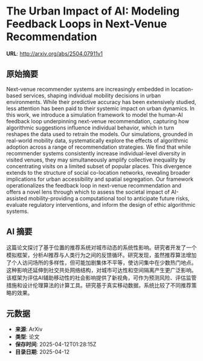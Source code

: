 # The Urban Impact of AI: Modeling Feedback Loops in Next-Venue Recommendation

**URL**: http://arxiv.org/abs/2504.07911v1

## 原始摘要

Next-venue recommender systems are increasingly embedded in location-based
services, shaping individual mobility decisions in urban environments. While
their predictive accuracy has been extensively studied, less attention has been
paid to their systemic impact on urban dynamics. In this work, we introduce a
simulation framework to model the human-AI feedback loop underpinning
next-venue recommendation, capturing how algorithmic suggestions influence
individual behavior, which in turn reshapes the data used to retrain the
models. Our simulations, grounded in real-world mobility data, systematically
explore the effects of algorithmic adoption across a range of recommendation
strategies. We find that while recommender systems consistently increase
individual-level diversity in visited venues, they may simultaneously amplify
collective inequality by concentrating visits on a limited subset of popular
places. This divergence extends to the structure of social co-location
networks, revealing broader implications for urban accessibility and spatial
segregation. Our framework operationalizes the feedback loop in next-venue
recommendation and offers a novel lens through which to assess the societal
impact of AI-assisted mobility-providing a computational tool to anticipate
future risks, evaluate regulatory interventions, and inform the design of ethic
algorithmic systems.


## AI 摘要

这篇论文探讨了基于位置的推荐系统对城市动态的系统性影响。研究者开发了一个模拟框架，分析AI推荐与人类行为之间的反馈循环。研究发现，虽然推荐算法增加了个人访问场所的多样性，但可能加剧集体不平等，使访问集中在少数热门地点。这种影响还延伸到社交共处网络结构，对城市可达性和空间隔离产生更广泛影响。该框架为评估AI辅助移动性的社会影响提供了新视角，可作为预测风险、评估监管措施和设计伦理算法的计算工具。研究基于真实移动数据，系统比较了不同推荐策略的效果。

## 元数据

- **来源**: ArXiv
- **类型**: 论文
- **保存时间**: 2025-04-12T01:28:15Z
- **目录日期**: 2025-04-12
